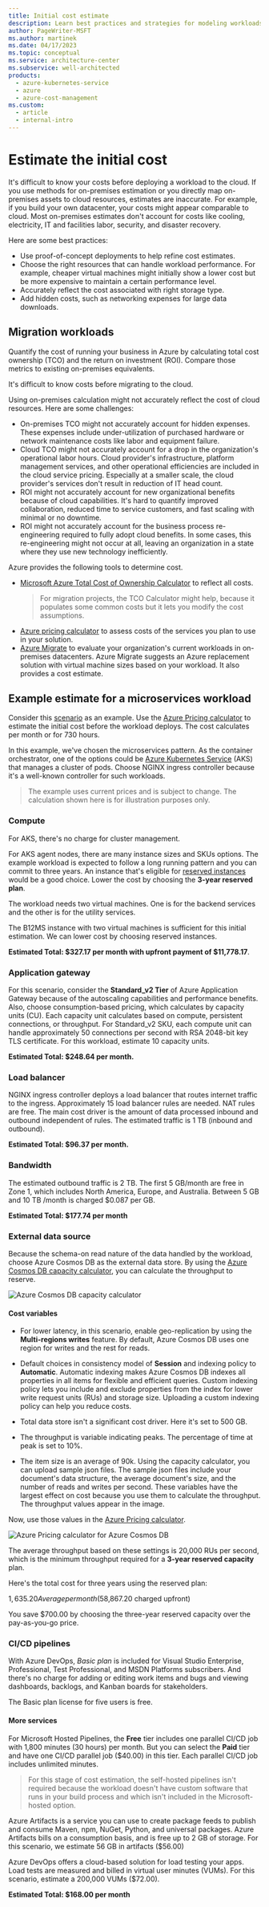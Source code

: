 ```yaml
---
title: Initial cost estimate
description: Learn best practices and strategies for modeling workloads and estimating initial costs for cloud migrations.
author: PageWriter-MSFT
ms.author: martinek
ms.date: 04/17/2023
ms.topic: conceptual
ms.service: architecture-center
ms.subservice: well-architected
products:
  - azure-kubernetes-service
  - azure
  - azure-cost-management
ms.custom:
  - article
  - internal-intro
---
```


# Estimate the initial cost

It's difficult to know your costs before deploying a workload to the cloud. If you use methods for on-premises estimation or you directly map on-premises assets to cloud resources, estimates are inaccurate. For example, if you build your own datacenter, your costs might appear comparable to cloud. Most on-premises estimates don't account for costs like cooling, electricity, IT and facilities labor, security, and disaster recovery.

Here are some best practices:

- Use proof-of-concept deployments to help refine cost estimates.
- Choose the right resources that can handle workload performance. For example, cheaper virtual machines might initially show a lower cost but be more expensive to maintain a certain performance level.
- Accurately reflect the cost associated with right storage type.
- Add hidden costs, such as networking expenses for large data downloads.

## Migration workloads

Quantify the cost of running your business in Azure by calculating total cost ownership (TCO) and the return on investment (ROI). Compare those metrics to existing on-premises equivalents.

It's difficult to know costs before migrating to the cloud.

Using on-premises calculation might not accurately reflect the cost of cloud resources. Here are some challenges:

- On-premises TCO might not accurately account for hidden expenses. These expenses include under-utilization of purchased hardware or network maintenance costs like labor and equipment failure.
- Cloud TCO might not accurately account for a drop in the organization's operational labor hours. Cloud provider's infrastructure, platform management services, and other operational efficiencies are included in the cloud service pricing. Especially at a smaller scale, the cloud provider's services don't result in reduction of IT head count.
- ROI might not accurately account for new organizational benefits because of cloud capabilities. It's hard to quantify improved collaboration, reduced time to service customers, and fast scaling with minimal or no downtime.
- ROI might not accurately account for the business process re-engineering required to fully adopt cloud benefits. In some cases, this re-engineering might not occur at all, leaving an organization in a state where they use new technology inefficiently.

Azure provides the following tools to determine cost.

- [Microsoft Azure Total Cost of Ownership Calculator](https://azure.microsoft.com/pricing/tco/calculator/) to reflect all costs.
    > For migration projects, the TCO Calculator might help, because it populates some common costs but it lets you modify the cost assumptions.
- [Azure pricing calculator](https://azure.microsoft.com/pricing/calculator) to assess costs of the services you plan to use in your solution.
- [Azure Migrate](/azure/migrate/migrate-services-overview) to evaluate your organization's current workloads in on-premises datacenters. Azure Migrate suggests an Azure replacement solution with virtual machine sizes based on your workload. It also provides a cost estimate.

## Example estimate for a microservices workload

Consider this [scenario](/azure/architecture/microservices/design/index#scenario) as an example. Use the [Azure Pricing calculator](https://azure.microsoft.com/pricing/calculator/) to estimate the initial cost before the workload deploys. The cost calculates per month or for 730 hours.

In this example, we've chosen the microservices pattern. As the container orchestrator, one of the options could be [Azure Kubernetes Service](/azure/aks/) (AKS) that manages a cluster of pods. Choose NGINX ingress controller because it's a well-known controller for such workloads.

> The example uses current prices and is subject to change. The calculation shown here is for illustration purposes only.

### Compute

For AKS, there's no charge for cluster management.

For AKS agent nodes, there are many instance sizes and SKUs options. The example workload is expected to follow a long running pattern and you can commit to three years. An instance that's eligible for [reserved instances](/azure/cost-management-billing/manage/understand-vm-reservation-charges#services-that-get-vm-reservation-discounts) would be a good choice. Lower the cost by choosing the **3-year reserved plan**.

The workload needs two virtual machines. One is for the backend services and the other is for the utility services.

The B12MS instance with two virtual machines is sufficient for this initial estimation. We can lower cost by choosing reserved instances.

**Estimated Total: $327.17 per month with upfront payment of $11,778.17**.

### Application gateway

For this scenario, consider the **Standard_v2 Tier** of Azure Application Gateway because of the autoscaling capabilities and performance benefits. Also, choose consumption-based pricing, which calculates by capacity units (CU). Each capacity unit calculates based on compute, persistent connections, or throughput. For Standard_v2 SKU, each compute unit can handle approximately 50 connections per second with RSA 2048-bit key TLS certificate. For this workload, estimate 10 capacity units.

**Estimated Total: $248.64 per month.**

### Load balancer

NGINX ingress controller deploys a load balancer that routes internet traffic to the ingress. Approximately 15 load balancer rules are needed. NAT rules are free. The main cost driver is the amount of data processed inbound and outbound independent of rules. The estimated traffic is 1 TB (inbound and outbound).

**Estimated Total: $96.37 per month.**

### Bandwidth

The estimated outbound traffic is 2 TB. The first 5 GB/month are free in Zone 1, which includes North America, Europe, and Australia. Between 5 GB and 10 TB /month is charged $0.087 per GB.

**Estimated Total: $177.74 per month**

### External data source

Because the schema-on read nature of the data handled by the workload, choose Azure Cosmos DB as the external data store. By using the [Azure Cosmos DB capacity calculator](https://cosmos.azure.com/capacitycalculator/), you can calculate the throughput to reserve.

![Azure Cosmos DB capacity calculator](../_images/cosmosdb-capacity.png)

#### Cost variables

- For lower latency, in this scenario, enable geo-replication by using the **Multi-regions writes** feature. By default, Azure Cosmos DB uses one region for writes and the rest for reads.

- Default choices in consistency model of **Session** and indexing policy to **Automatic**. Automatic indexing makes Azure Cosmos DB indexes all properties in all items for flexible and efficient queries. Custom indexing policy lets you include and exclude properties from the index for lower write request units (RUs) and storage size. Uploading a custom indexing policy can help you reduce costs.

- Total data store isn't a significant cost driver. Here it's set to 500 GB.

- The throughput is variable indicating peaks. The percentage of time at peak is set to 10%.

- The item size is an average of 90k. Using the capacity calculator, you can upload sample json files. The sample json files include your document's data structure, the average document's size, and the number of reads and writes per second. These variables have the largest effect on cost because you use them to calculate the throughput. The throughput values appear in the image.

Now, use those values in the [Azure Pricing calculator](https://azure.microsoft.com/pricing/calculator/).

![Azure Pricing calculator for Azure Cosmos DB](../_images/cosmosdb-price.png)

The average throughput based on these settings is 20,000 RUs per second, which is the minimum throughput required for a **3-year reserved capacity** plan.

Here's the total cost for three years using the reserved plan:

$1,635.20 Average per month ($58,867.20 charged upfront)

You save $700.00 by choosing the three-year reserved capacity over the pay-as-you-go price.

### CI/CD pipelines

With Azure DevOps, _Basic plan_ is included for Visual Studio Enterprise, Professional, Test Professional, and MSDN Platforms subscribers. And there's no charge for adding or editing work items and bugs and viewing dashboards, backlogs, and Kanban boards for stakeholders.

The Basic plan license for five users is free.

#### More services

For Microsoft Hosted Pipelines, the **Free** tier includes one parallel CI/CD job with 1,800 minutes (30 hours) per month. But you can select the **Paid** tier and have one CI/CD parallel job ($40.00) in this tier. Each parallel CI/CD job includes unlimited minutes.

> For this stage of cost estimation, the self-hosted pipelines isn't required because the workload doesn't have custom software that runs in your build process and which isn't included in the Microsoft-hosted option.

Azure Artifacts is a service you can use to create package feeds to publish and consume Maven, npm, NuGet, Python, and universal packages. Azure Artifacts bills on a consumption basis, and is free up to 2 GB of storage. For this scenario, we estimate 56 GB in artifacts ($56.00)

Azure DevOps offers a cloud-based solution for load testing your apps. Load tests are measured and billed in virtual user minutes (VUMs). For this scenario, estimate a 200,000 VUMs ($72.00).

**Estimated Total: $168.00 per month**
